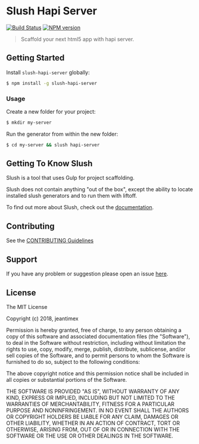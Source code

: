 # Slush Hapi Server

[![Build Status](https://secure.travis-ci.org/jeantimex/slush-hapi-server.png?branch=master)](https://travis-ci.org/jeantimex/slush-hapi-server)
[![NPM version](https://badge.fury.io/js/slush-hapi-server.svg)](https://badge.fury.io/js/slush-hapi-server)

> Scaffold your next html5 app with hapi server.


## Getting Started

Install `slush-hapi-server` globally:

```bash
$ npm install -g slush-hapi-server
```

### Usage

Create a new folder for your project:

```bash
$ mkdir my-server
```

Run the generator from within the new folder:

```bash
$ cd my-server && slush hapi-server
```

## Getting To Know Slush

Slush is a tool that uses Gulp for project scaffolding.

Slush does not contain anything "out of the box", except the ability to locate installed slush generators and to run them with liftoff.

To find out more about Slush, check out the [documentation](https://github.com/slushjs/slush).

## Contributing

See the [CONTRIBUTING Guidelines](https://github.com/jeantimex/slush-hapi-server/blob/master/CONTRIBUTING.md)

## Support
If you have any problem or suggestion please open an issue [here](https://github.com/jeantimex/slush-hapi-server/issues).

## License 

The MIT License

Copyright (c) 2018, jeantimex

Permission is hereby granted, free of charge, to any person
obtaining a copy of this software and associated documentation
files (the "Software"), to deal in the Software without
restriction, including without limitation the rights to use,
copy, modify, merge, publish, distribute, sublicense, and/or sell
copies of the Software, and to permit persons to whom the
Software is furnished to do so, subject to the following
conditions:

The above copyright notice and this permission notice shall be
included in all copies or substantial portions of the Software.

THE SOFTWARE IS PROVIDED "AS IS", WITHOUT WARRANTY OF ANY KIND,
EXPRESS OR IMPLIED, INCLUDING BUT NOT LIMITED TO THE WARRANTIES
OF MERCHANTABILITY, FITNESS FOR A PARTICULAR PURPOSE AND
NONINFRINGEMENT. IN NO EVENT SHALL THE AUTHORS OR COPYRIGHT
HOLDERS BE LIABLE FOR ANY CLAIM, DAMAGES OR OTHER LIABILITY,
WHETHER IN AN ACTION OF CONTRACT, TORT OR OTHERWISE, ARISING
FROM, OUT OF OR IN CONNECTION WITH THE SOFTWARE OR THE USE OR
OTHER DEALINGS IN THE SOFTWARE.


